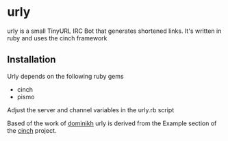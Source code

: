 # urly

urly is a small TinyURL IRC Bot that generates shortened links.
It's written in ruby and uses the cinch framework

## Installation
Urly depends on the following ruby gems
*  cinch
*  pismo

Adjust the server and channel variables in the urly.rb script


Based of the work of [dominikh](https://github.com/dominikh) urly is 
derived from the Example section of the [cinch](https://github.com/cinchrb/cinch)
project.
